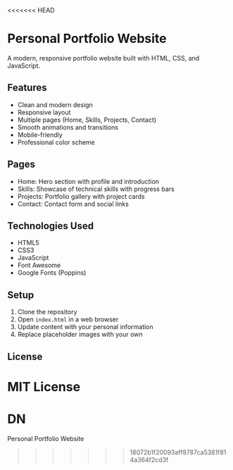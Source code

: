 <<<<<<< HEAD
# Personal Portfolio Website

A modern, responsive portfolio website built with HTML, CSS, and JavaScript.

## Features

- Clean and modern design
- Responsive layout
- Multiple pages (Home, Skills, Projects, Contact)
- Smooth animations and transitions
- Mobile-friendly
- Professional color scheme

## Pages

- Home: Hero section with profile and introduction
- Skills: Showcase of technical skills with progress bars
- Projects: Portfolio gallery with project cards
- Contact: Contact form and social links

## Technologies Used

- HTML5
- CSS3
- JavaScript
- Font Awesome
- Google Fonts (Poppins)

## Setup

1. Clone the repository
2. Open `index.html` in a web browser
3. Update content with your personal information
4. Replace placeholder images with your own

## License

MIT License
=======
# DN
 Personal Portfolio Website
>>>>>>> 18072b1f20093aff8787ca5381f814a364f2cd3f
